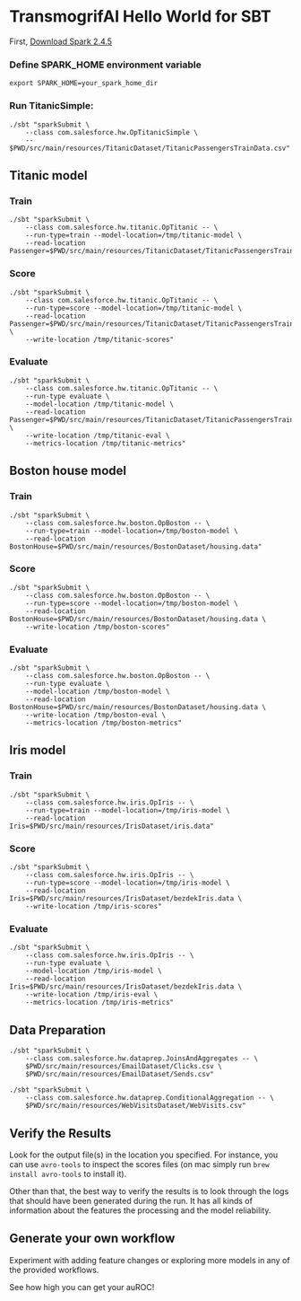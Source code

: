 # TransmogrifAI Hello World for SBT

First, [Download Spark 2.4.5](https://spark.apache.org/downloads.html)

### Define SPARK_HOME environment variable
```
export SPARK_HOME=your_spark_home_dir
```

### Run TitanicSimple:

```
./sbt "sparkSubmit \
    --class com.salesforce.hw.OpTitanicSimple \
    -- $PWD/src/main/resources/TitanicDataset/TitanicPassengersTrainData.csv"
```

## Titanic model

### Train
```
./sbt "sparkSubmit \
    --class com.salesforce.hw.titanic.OpTitanic -- \
    --run-type=train --model-location=/tmp/titanic-model \
    --read-location Passenger=$PWD/src/main/resources/TitanicDataset/TitanicPassengersTrainData.csv"
```

### Score
```
./sbt "sparkSubmit \
    --class com.salesforce.hw.titanic.OpTitanic -- \
    --run-type=score --model-location=/tmp/titanic-model \
    --read-location Passenger=$PWD/src/main/resources/TitanicDataset/TitanicPassengersTrainData.csv \
    --write-location /tmp/titanic-scores"
```

### Evaluate
```
./sbt "sparkSubmit \
    --class com.salesforce.hw.titanic.OpTitanic -- \
    --run-type evaluate \
    --model-location /tmp/titanic-model \
    --read-location Passenger=$PWD/src/main/resources/TitanicDataset/TitanicPassengersTrainData.csv \
    --write-location /tmp/titanic-eval \
    --metrics-location /tmp/titanic-metrics"
```

## Boston house model

### Train
```
./sbt "sparkSubmit \
    --class com.salesforce.hw.boston.OpBoston -- \
    --run-type=train --model-location=/tmp/boston-model \
    --read-location BostonHouse=$PWD/src/main/resources/BostonDataset/housing.data"
```

### Score
```
./sbt "sparkSubmit \
    --class com.salesforce.hw.boston.OpBoston -- \
    --run-type=score --model-location=/tmp/boston-model \
    --read-location BostonHouse=$PWD/src/main/resources/BostonDataset/housing.data \
    --write-location /tmp/boston-scores"
```

### Evaluate
```
./sbt "sparkSubmit \
    --class com.salesforce.hw.boston.OpBoston -- \
    --run-type evaluate \
    --model-location /tmp/boston-model \
    --read-location BostonHouse=$PWD/src/main/resources/BostonDataset/housing.data \
    --write-location /tmp/boston-eval \
    --metrics-location /tmp/boston-metrics"
```

## Iris model

### Train
```
./sbt "sparkSubmit \
    --class com.salesforce.hw.iris.OpIris -- \
    --run-type=train --model-location=/tmp/iris-model \
    --read-location Iris=$PWD/src/main/resources/IrisDataset/iris.data"
```

### Score
```
./sbt "sparkSubmit \
    --class com.salesforce.hw.iris.OpIris -- \
    --run-type=score --model-location=/tmp/iris-model \
    --read-location Iris=$PWD/src/main/resources/IrisDataset/bezdekIris.data \
    --write-location /tmp/iris-scores"
```

### Evaluate
```
./sbt "sparkSubmit \
    --class com.salesforce.hw.iris.OpIris -- \
    --run-type evaluate \
    --model-location /tmp/iris-model \
    --read-location Iris=$PWD/src/main/resources/IrisDataset/bezdekIris.data \
    --write-location /tmp/iris-eval \
    --metrics-location /tmp/iris-metrics"
```

## Data Preparation
```
./sbt "sparkSubmit \
    --class com.salesforce.hw.dataprep.JoinsAndAggregates -- \
    $PWD/src/main/resources/EmailDataset/Clicks.csv \
    $PWD/src/main/resources/EmailDataset/Sends.csv"

./sbt "sparkSubmit \
    --class com.salesforce.hw.dataprep.ConditionalAggregation -- \
    $PWD/src/main/resources/WebVisitsDataset/WebVisits.csv"
```

## Verify the Results

Look for the output file(s) in the location you specified. For instance, you can use `avro-tools` to inspect the scores files (on mac simply run `brew install avro-tools` to install it).

Other than that, the best way to verify the results is to look through the logs that should have been generated during the run. It has all kinds of information about the features the processing and the model reliability.

## Generate your own workflow

Experiment with adding feature changes or exploring more models in any of the provided workflows.

See how high you can get your auROC!
